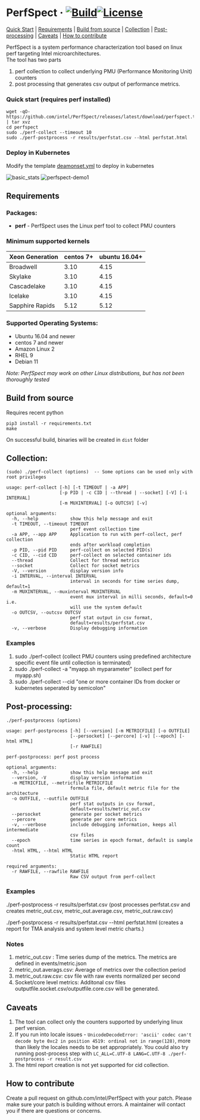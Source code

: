 # PerfSpect &middot; [![Build](https://github.com/intel/PerfSpect/actions/workflows/build.yml/badge.svg)](https://github.com/intel/PerfSpect/actions/workflows/build.yml)[![License](https://img.shields.io/badge/License-BSD--3-blue)](https://github.com/intel/PerfSpect/blob/master/LICENSE)

[Quick Start](#quick-start-requires-perf-installed) | [Requirements](#requirements) | [Build from source](#build-from-source) | [Collection](#collection) | [Post-processing](#post-processing) | [Caveats](#caveats) | [How to contribute](#how-to-contribute)

PerfSpect is a system performance characterization tool based on linux perf targeting Intel microarchitectures.  
The tool has two parts

1. perf collection to collect underlying PMU (Performance Monitoring Unit) counters
2. post processing that generates csv output of performance metrics.

### Quick start (requires perf installed)

```
wget -qO- https://github.com/intel/PerfSpect/releases/latest/download/perfspect.tgz | tar xvz
cd perfspect
sudo ./perf-collect --timeout 10
sudo ./perf-postprocess -r results/perfstat.csv --html perfstat.html
```

### Deploy in Kubernetes

Modify the template [deamonset.yml](docs/daemonset.yml) to deploy in kubernetes

![basic_stats](https://raw.githubusercontent.com/wiki/intel/PerfSpect/basic_stats.JPG)
![perfspect-demo1](https://raw.githubusercontent.com/wiki/intel/PerfSpect/demo.gif)

## Requirements

### Packages:

- **perf** - PerfSpect uses the Linux perf tool to collect PMU counters

### Minimum supported kernels

| Xeon Generation | centos 7+ | ubuntu 16.04+ |
| --------------- | --------- | ------------- |
| Broadwell       | 3.10      | 4.15          |
| Skylake         | 3.10      | 4.15          |
| Cascadelake     | 3.10      | 4.15          |
| Icelake         | 3.10      | 4.15          |
| Sapphire Rapids | 5.12      | 5.12          |

### Supported Operating Systems:

- Ubuntu 16.04 and newer
- centos 7 and newer
- Amazon Linux 2
- RHEL 9
- Debian 11

_Note: PerfSpect may work on other Linux distributions, but has not been thoroughly tested_

## Build from source

Requires recent python

```
pip3 install -r requirements.txt
make
```

On successful build, binaries will be created in `dist` folder

## Collection:

```
(sudo) ./perf-collect (options)  -- Some options can be used only with root privileges

usage: perf-collect [-h] [-t TIMEOUT | -a APP]
                    [-p PID | -c CID | --thread | --socket] [-V] [-i INTERVAL]
                    [-m MUXINTERVAL] [-o OUTCSV] [-v]

optional arguments:
  -h, --help            show this help message and exit
  -t TIMEOUT, --timeout TIMEOUT
                        perf event collection time
  -a APP, --app APP     Application to run with perf-collect, perf collection
                        ends after workload completion
  -p PID, --pid PID     perf-collect on selected PID(s)
  -c CID, --cid CID     perf-collect on selected container ids
  --thread              Collect for thread metrics
  --socket              Collect for socket metrics
  -V, --version         display version info
  -i INTERVAL, --interval INTERVAL
                        interval in seconds for time series dump, default=1
  -m MUXINTERVAL, --muxinterval MUXINTERVAL
                        event mux interval in milli seconds, default=0 i.e.
                        will use the system default
  -o OUTCSV, --outcsv OUTCSV
                        perf stat output in csv format,
                        default=results/perfstat.csv
  -v, --verbose         Display debugging information
```

### Examples

1. sudo ./perf-collect (collect PMU counters using predefined architecture specific event file until collection is terminated)
2. sudo ./perf-collect -a "myapp.sh myparameter" (collect perf for myapp.sh)
3. sudo ./perf-collect --cid "one or more container IDs from docker or kubernetes seperated by semicolon"

## Post-processing:

```
./perf-postprocess (options)

usage: perf-postprocess [-h] [--version] [-m METRICFILE] [-o OUTFILE]
                        [--persocket] [--percore] [-v] [--epoch] [-html HTML]
                        [-r RAWFILE]

perf-postprocess: perf post process

optional arguments:
  -h, --help            show this help message and exit
  --version, -V         display version information
  -m METRICFILE, --metricfile METRICFILE
                        formula file, default metric file for the architecture
  -o OUTFILE, --outfile OUTFILE
                        perf stat outputs in csv format,
                        default=results/metric_out.csv
  --persocket           generate per socket metrics
  --percore             generate per core metrics
  -v, --verbose         include debugging information, keeps all intermediate
                        csv files
  --epoch               time series in epoch format, default is sample count
  -html HTML, --html HTML
                        Static HTML report

required arguments:
  -r RAWFILE, --rawfile RAWFILE
                        Raw CSV output from perf-collect
```

### Examples

./perf-postprocess -r results/perfstat.csv (post processes perfstat.csv and creates metric_out.csv, metric_out.average.csv, metric_out.raw.csv)

./perf-postprocess -r results/perfstat.csv --html perfstat.html (creates a report for TMA analysis and system level metric charts.)

### Notes

1. metric_out.csv : Time series dump of the metrics. The metrics are defined in events/metric.json
2. metric_out.averags.csv: Average of metrics over the collection period
3. metric_out.raw.csv: csv file with raw events normalized per second
4. Socket/core level metrics: Additonal csv files outputfile.socket.csv/outputfile.core.csv will be generated.

## Caveats

1. The tool can collect only the counters supported by underlying linux perf version.
2. If you run into locale issues - `UnicodeDecodeError: 'ascii' codec can't decode byte 0xc2 in position 4519: ordinal not in range(128)`, more than likely the locales needs to be set appropriately. You could also try running post-process step with `LC_ALL=C.UTF-8 LANG=C.UTF-8 ./perf-postprocess -r result.csv`
3. The html report creation is not yet supported for cid collection.

## How to contribute

Create a pull request on github.com/intel/PerfSpect with your patch. Please make sure your patch is building without errors. A maintainer will contact you if there are questions or concerns.
